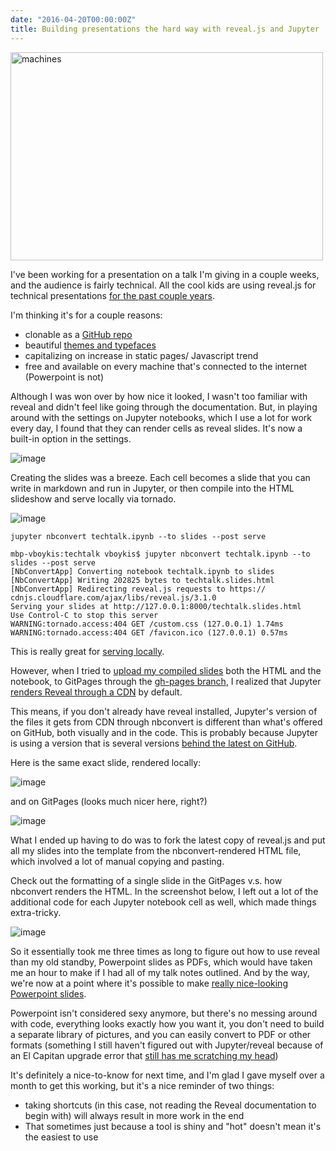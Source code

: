```yaml
---
date: "2016-04-20T00:00:00Z"
title: Building presentations the hard way with reveal.js and Jupyter
---
```


<a data-flickr-embed="true" data-header="true" data-footer="true"  href="https://www.flickr.com/photos/fblanc35/13195059744/in/photolist-m718y5-dsNSRN-at2M8M-3kKGmL-paasgL-8nb9gW-4CCPqR-8Zv4Qq-rmaUL8-aUpP5F-aX3vQe-4a47Uc-bC8buA-oLKijv-4jfTnt-8HLXb3-qM8aTS-stKFLH-rxQTtd-brnt3K-7SBTED-dHYhX4-4FNyvi-5WvCsq-ewYaSq-dsNT6s-aypaJM-oDjE1K-os1mVX-72iASJ-d78TBd-eL7o1P-7QQjTV-2XNWVh-dXqtzj-qpo9St-6J2NsH-ewUZvB-c4yKE-azz2iy-SBgqj-fJ7wpT-j4pSQK-6Eiyfz-cr5Nds-4kaDvB-ewUZXK-4FSLam-ewUZrT-4CCQ98" title="machines"><img src="https://farm3.staticflickr.com/2146/13195059744_59f18e7489.jpg" width="500" height="333" alt="machines"></a><script async src="//embedr.flickr.com/assets/client-code.js" charset="utf-8"></script>

I've been working for a presentation on a talk I'm giving in a couple weeks, and the audience is fairly technical. All the cool kids are using reveal.js for technical presentations [for the past couple years](https://opensource.com/education/13/10/teaching-with-revealjs). 

I'm thinking it's for a couple reasons: 

+ clonable as a [GitHub repo](https://github.com/hakimel/reveal.js/)
+ beautiful [themes and typefaces](http://lab.hakim.se/reveal-js/#/themes)
+ capitalizing on increase in static pages/ Javascript trend
+ free and available on every machine that's connected to the internet (Powerpoint is not)

Although I was won over by how nice it looked, I wasn't too familiar with reveal and didn't feel like going through the documentation.  But, in playing around with the settings on Jupyter notebooks, which I use a lot for work every day, I found that they can render cells as reveal slides. It's now a built-in option in the settings. 

![image](https://raw.githubusercontent.com/veekaybee/veekaybee.github.io/master/images/jupyter.png)

Creating the slides was a breeze. Each cell becomes a slide that you can write in markdown and run in Jupyter, or then compile into the HTML slideshow and serve locally via tornado. 


![image](https://raw.githubusercontent.com/veekaybee/veekaybee.github.io/master/images/coexist.png)

`jupyter nbconvert techtalk.ipynb --to slides --post serve`

	mbp-vboykis:techtalk vboykis$ jupyter nbconvert techtalk.ipynb --to slides --post serve
	[NbConvertApp] Converting notebook techtalk.ipynb to slides
	[NbConvertApp] Writing 202825 bytes to techtalk.slides.html
	[NbConvertApp] Redirecting reveal.js requests to https://	cdnjs.cloudflare.com/ajax/libs/reveal.js/3.1.0
	Serving your slides at http://127.0.0.1:8000/techtalk.slides.html
	Use Control-C to stop this server
	WARNING:tornado.access:404 GET /custom.css (127.0.0.1) 1.74ms
	WARNING:tornado.access:404 GET /favicon.ico (127.0.0.1) 0.57ms

This is really great for [serving locally](https://www.reddit.com/r/IPython/comments/37yvvd/using_ipython_notebook_for_creating_slides/). 

However, when I tried to [upload my compiled slides](https://www.chenhuijing.com/blog/revealjs-and-github-pages/)  both the HTML and the notebook, to GitPages through the [gh-pages branch](https://help.github.com/articles/creating-project-pages-manually/), I realized that Jupyter [renders Reveal through a CDN](https://github.com/jupyter/nbconvert/blob/9f1795f67b9e85fa3f86c43d1e469fdde2121048/nbconvert/postprocessors/serve.py) by default. 

This means, if you don't already have reveal installed, Jupyter's version of the files it gets from CDN through nbconvert is different than what's offered on GitHub, both visually and in the code. This is probably because Jupyter is using a version that is several versions [behind the latest on GitHub](https://github.com/hakimel/reveal.js/releases). 

Here is the same exact slide, rendered locally:


![image](https://raw.githubusercontent.com/veekaybee/veekaybee.github.io/master/images/locally.png)

and on GitPages (looks much nicer here, right?)

![image](https://raw.githubusercontent.com/veekaybee/veekaybee.github.io/master/images/gitpages.png)

What I ended up having to do was to fork the latest copy of  reveal.js and put all my slides into the template from the nbconvert-rendered HTML file, which involved a lot of manual copying and pasting. 

Check out the formatting of a single slide in the GitPages v.s. how nbconvert renders the HTML. In the screenshot below, I left out a lot of the additional code for each Jupyter notebook cell as well, which made things extra-tricky. 

![image](https://raw.githubusercontent.com/veekaybee/veekaybee.github.io/master/images/sidebyside.png)

So it essentially took me three times as long to figure out how to use reveal than my old standby, Powerpoint slides as PDFs, which would have taken me an hour to make if I had all of my talk notes outlined. And by the way, we're now at a point where it's possible to make [really nice-looking Powerpoint slides](http://gazit.me/2012/12/05/designing-presentations.html). 

Powerpoint isn't considered sexy anymore, but there's no messing around with code, everything looks exactly how you want it, you don't need to build a separate library of pictures, and you can easily convert to PDF or other formats (something I still haven't figured out with Jupyter/reveal because of an El Capitan upgrade error that [still has me scratching my head](https://github.com/ipython/ipython/issues/8935))

It's definitely a nice-to-know for next time, and I'm glad I gave myself over a month to get this working, but it's a nice reminder of two things: 

+ taking shortcuts (in this case, not reading the Reveal documentation to begin with) will always result in more work in the end
+ That sometimes just because a tool is shiny and "hot" doesn't mean it's the easiest to use
